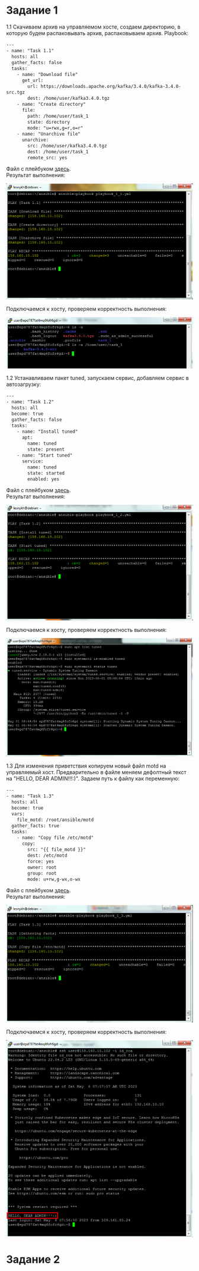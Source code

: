 # Задание 1
1.1 Скачиваем архив на управляемом хосте, создаем директорию, в которую будем распаковывать архив, распаковываем архив. Playbook:
```
---
- name: "Task 1.1"
  hosts: all
  gather_facts: false
  tasks:
    - name: "Download file"
      get_url:
        url: https://downloads.apache.org/kafka/3.4.0/kafka-3.4.0-src.tgz
        dest: /home/user/kafka3.4.0.tgz
    - name: "Create directory"
      file:
        path: /home/user/task_1
        state: directory
        mode: "u=rwx,g=r,o=r"
    - name: "Unarchive file"
      unarchive:
        src: /home/user/kafka3.4.0.tgz
        dest: /home/user/task_1
        remote_src: yes
 ```    
Файл с плейбуком [здесь](https://github.com/OlgaLesnykh/SYS/blob/main/SVIRT/ANSIBLE/playbook_1_1.yml).    
Результат выполнения:    
    
![](https://github.com/OlgaLesnykh/screenshots/blob/main/ANSIBLE_011.png)    
    
Подключаемся к хосту, проверяем корректность выполнения:    
    
![](https://github.com/OlgaLesnykh/screenshots/blob/main/ANSIBLE_013.png)    
    
1.2 Устанавливаем пакет tuned, запускаем сервис, добавляем сервис в автозагрузку:    
```
---
- name: "Task 1.2"
  hosts: all
  become: true
  gather_facts: false
  tasks:
    - name: "Install tuned"
      apt:
        name: tuned
        state: present
    - name: "Start tuned"
      service:
        name: tuned
        state: started
        enabled: yes
 ```    
Файл с плейбуком [здесь](https://github.com/OlgaLesnykh/SYS/blob/main/SVIRT/ANSIBLE/playbook_1_2.yml).    
Результат выполнения:    
    
![](https://github.com/OlgaLesnykh/screenshots/blob/main/ANSIBLE_012.png)    
    
Подключаемся к хосту, проверяем корректность выполнения:    
    
![](https://github.com/OlgaLesnykh/screenshots/blob/main/ANSIBLE_014.png)    
    
1.3 Для изменения приветствия копируем новый файл motd на управляемый хост. Предварительно в файле меняем дефолтный текст на "HELLO, DEAR ADMIN!!!:)". Задаем путь к файлу как переменную:    
    
```
---
- name: "Task 1.3"
  hosts: all
  become: true
  vars:
    file_motd: /root/ansible/motd 
  gather_facts: true
  tasks:
    - name: "Copy file /etc/motd"
      copy:
        src: "{{ file_motd }}"
        dest: /etc/motd
        force: yes
        owner: root
        group: root
        mode: u+rw,g-wx,o-wx
```    
Файл с плейбуком [здесь](https://github.com/OlgaLesnykh/SYS/blob/main/SVIRT/ANSIBLE/playbook_1_3.yml).    
Результат выполнения:    
    
![](https://github.com/OlgaLesnykh/screenshots/blob/main/ANSIBLE_015.png)    
    
Подключаемся к хосту, проверяем корректность выполнения:    
    
![](https://github.com/OlgaLesnykh/screenshots/blob/main/ANSIBLE_016.png)    
    
# Задание 2
